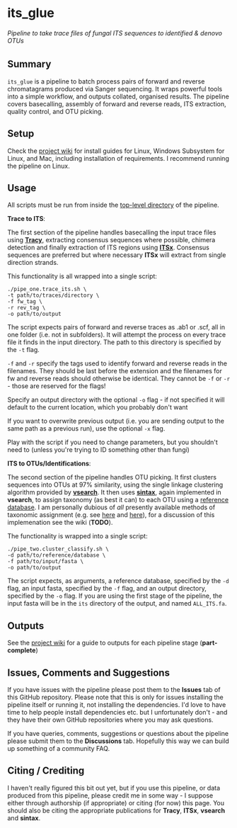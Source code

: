 # its_glue
###### Pipeline to take trace files of fungal ITS sequences to identified & denovo OTUs

## Summary

`its_glue` is a pipeline to batch process pairs of forward and reverse chromatagrams produced via Sanger sequencing. It wraps powerful tools into a simple workflow, and outputs collated, organised results. The pipeline covers basecalling, assembly of forward and reverse reads, ITS extraction, quality control, and OTU picking.

## Setup

Check the [project wiki](https://github.com/kew-myco/its_glue/wiki) for install guides for Linux, Windows Subsystem for Linux, and Mac, including installation of requirements. I recommend running the pipeline on Linux.

## Usage
   
All scripts must be run from inside the [top-level directory](https://github.com/kew-myco/its_glue/wiki/Glossary-of-Terms) of the pipeline.

**Trace to ITS**:

The first section of the pipeline handles basecalling the input trace files using [**Tracy**](https://github.com/gear-genomics/tracy), extracting consensus sequences where possible, chimera detection and finally extraction of ITS regions using [**ITSx**](https://microbiology.se/software/itsx/). Consensus sequences are preferred but where necessary **ITSx** will extract from single direction strands.

This functionality is all wrapped into a single script:

```
./pipe_one.trace_its.sh \
-t path/to/traces/directory \
-f fw_tag \
-r rev_tag \
-o path/to/output
```
The script expects pairs of forward and reverse traces as .ab1 or .scf, all in one folder (i.e. not in subfolders). It will attempt the process on every trace file it finds in the input directory. The path to this directory is specified by the `-t` flag.

`-f` and `-r` specify the tags used to identify forward and reverse reads in the filenames. They should be last before the extension and the filenames for fw and reverse reads should otherwise be identical. They cannot be `-f` or `-r` - those are reserved for the flags!

Specify an output directory with the optional `-o` flag - if not specified it will default to the current location, which you probably don't want

If you want to overwrite previous output (i.e. you are sending output to the same path as a previous run), use the optional `-x` flag.

Play with the script if you need to change parameters, but you shouldn't need to (unless you're trying to ID something other than fungi)  

**ITS to OTUs/Identifications**:

The second section of the pipeline handles OTU picking. It first clusters sequences into OTUs at 97% similarity, using the single linkage clustering algorithm provided by [**vsearch**](https://github.com/torognes/vsearch). It then uses [**sintax**](https://drive5.com/sintax/), again implemented in **vsearch**, to assign taxonomy (as best it can) to each OTU using a [reference database](https://github.com/kew-myco/its_glue/wiki/Glossary-of-Terms). I am personally dubious of *all* presently available methods of taxonomic assignment (e.g. see [here](https://peerj.com/articles/3889/) and [here](https://peerj.com/articles/4652/)), for a discussion of this implemenation see the wiki (**TODO**).

The functionality is wrapped into a single script:

```
./pipe_two.cluster_classify.sh \
-d path/to/reference/database \
-f path/to/input/fasta \
-o path/to/output
```
The script expects, as arguments, a reference database, specified by the `-d` flag, an input fasta, specified by the `-f` flag, and an output directory, specified by the `-o` flag. If you are using the first stage of the pipeline, the input fasta will be in the `its` directory of the output, and named `ALL_ITS.fa`.

## Outputs

See the [project wiki](https://github.com/kew-myco/its_glue/wiki) for a guide to outputs for each pipeline stage (**part-complete**)

## Issues, Comments and Suggestions

If you have issues with the pipeline please post them to the **Issues** tab of this GitHub repository. Please note that this is only for issues installing the pipeline itself or running it, not installing the dependencies. I'd love to have time to help people install dependencies etc. but I unfortunately don't - and they have their own GitHub repositories where you may ask questions.

If you have queries, comments, suggestions or questions about the pipeline please submit them to the **Discussions** tab. Hopefully this way we can build up something of a community FAQ.

## Citing / Crediting

I haven't really figured this bit out yet, but if you use this pipeline, or data produced from this pipeline, please credit me in some way - I suppose either through authorship (if appropriate) or citing (for now) this page. You should also be citing the appropriate publications for **Tracy**, **ITSx**, **vsearch** and **sintax**.

